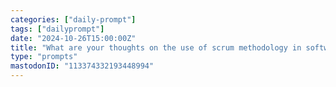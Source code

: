 ```yaml
---
categories: ["daily-prompt"]
tags: ["dailyprompt"]
date: "2024-10-26T15:00:00Z"
title: "What are your thoughts on the use of scrum methodology in software development?"
type: "prompts"
mastodonID: "113374332193448994"
---
```

